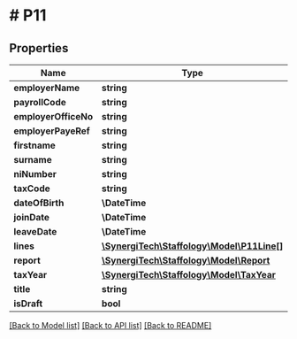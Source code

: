 # # P11

## Properties

Name | Type | Description | Notes
------------ | ------------- | ------------- | -------------
**employerName** | **string** | [readonly] | [optional]
**payrollCode** | **string** | [readonly] | [optional]
**employerOfficeNo** | **string** | [readonly] | [optional]
**employerPayeRef** | **string** | [readonly] | [optional]
**firstname** | **string** | [readonly] | [optional]
**surname** | **string** | [readonly] | [optional]
**niNumber** | **string** | [readonly] | [optional]
**taxCode** | **string** | [readonly] | [optional]
**dateOfBirth** | **\DateTime** | [readonly] | [optional]
**joinDate** | **\DateTime** | [readonly] | [optional]
**leaveDate** | **\DateTime** | [readonly] | [optional]
**lines** | [**\SynergiTech\Staffology\Model\P11Line[]**](P11Line.md) | [readonly] | [optional]
**report** | [**\SynergiTech\Staffology\Model\Report**](Report.md) |  | [optional]
**taxYear** | [**\SynergiTech\Staffology\Model\TaxYear**](TaxYear.md) |  | [optional]
**title** | **string** |  | [optional]
**isDraft** | **bool** |  | [optional]

[[Back to Model list]](../../README.md#models) [[Back to API list]](../../README.md#endpoints) [[Back to README]](../../README.md)
